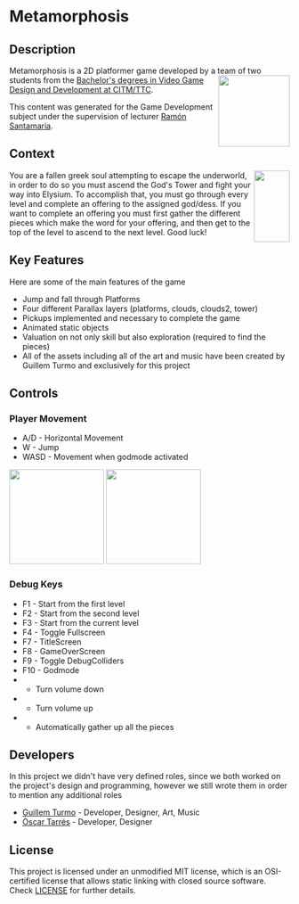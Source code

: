 # Metamorphosis

## Description

Metamorphosis is a 2D platformer game developed by a team of two students<img align="right" width="128" height="128" src="https://github.com/Turmo11/Metamorphosis/blob/master/Screenshots/uwu_logo_black.png"> from the [Bachelor's degrees in Video Game Design and Development at CITM/TTC](<https://www.citm.upc.edu/ing/estudis/graus-videojocs/>). 



This content was generated for the Game Development subject under the supervision of lecturer [Ramón Santamaria](<https://www.linkedin.com/in/raysan/>). 

## Context

<img align="right" width="64" height="128" src="https://github.com/Turmo11/Metamorphosis/blob/master/Screenshots/goal.gif">
You are a fallen greek soul attempting to escape the underworld, in order to do so you must ascend the God's Tower and fight your way into Elysium. To accomplish that, you must go through every level and complete an offering to the assigned god/dess. If you want to complete an offering you must first gather the different pieces which make the word for your offering, and then get to the top of the level to ascend to the next level. Good luck! 


## Key Features

Here are some of the main features of the game
 - Jump and fall through Platforms
 - Four different Parallax layers (platforms, clouds, clouds2, tower)
 - Pickups implemented and necessary to complete the game
 - Animated static objects
 - Valuation on not only skill but also exploration (required to find the pieces)
 - All of the assets including all of the art and music have been created by Guillem Turmo and exclusively for this project
 
## Controls

### Player Movement
 - A/D - Horizontal Movement
 - W - Jump
 - WASD - Movement when godmode activated
 
  <img width="170" height="170" src="https://github.com/Turmo11/Metamorphosis/blob/master/Screenshots/player_run.gif"> <img width="170" height="170" src="https://github.com/Turmo11/Metamorphosis/blob/master/Screenshots/player_god.gif">


 
 
 
### Debug Keys
 - F1 - Start from the first level
 - F2 - Start from the second level
 - F3 - Start from the current level
 - F4 - Toggle Fullscreen
 - F7 - TitleScreen
 - F8 - GameOverScreen
 - F9 - Toggle DebugColliders
 - F10 - Godmode
 - - Turn volume down
 - + Turn volume up
 - * Automatically gather up all the pieces
 
## Developers

In this project we didn't have very defined roles, since we both worked on the project's design and programming, however we still wrote them in order to mention any additional roles

 - [Guillem Turmo](<https://github.com/Turmo11>) - Developer, Designer, Art, Music
 - [Òscar Tarrés](<https://github.com/oscarta3>) - Developer, Designer


## License

This project is licensed under an unmodified MIT license, which is an OSI-certified license that allows static linking with closed source software. Check [LICENSE](LICENSE) for further details.
